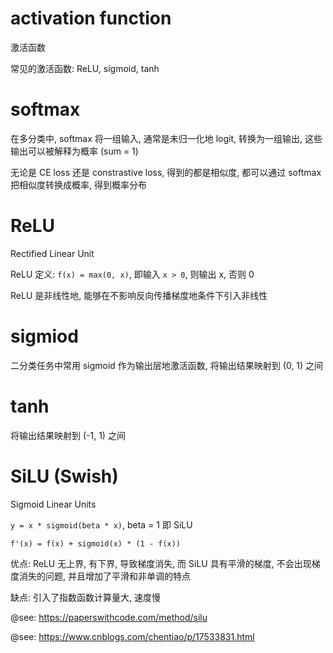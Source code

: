 # activation function

激活函数

常见的激活函数: ReLU, sigmoid, tanh

# softmax

在多分类中, softmax 将一组输入, 通常是未归一化地 logit, 转换为一组输出, 这些输出可以被解释为概率 (sum = 1)

无论是 CE loss 还是 constrastive loss, 得到的都是相似度, 都可以通过 softmax 把相似度转换成概率, 得到概率分布

# ReLU

Rectified Linear Unit

ReLU 定义: `f(x) = max(0, x)`, 即输入 `x > 0`, 则输出 x, 否则 0

ReLU 是非线性地, 能够在不影响反向传播梯度地条件下引入非线性

# sigmiod

二分类任务中常用 sigmoid 作为输出层地激活函数, 将输出结果映射到 (0, 1) 之间

# tanh

将输出结果映射到 (-1, 1) 之间

# SiLU (Swish)

Sigmoid Linear Units

`y = x * sigmoid(beta * x)`, beta = 1 即 SiLU

`f'(x) = f(x) + sigmoid(x) * (1 - f(x))`

优点: ReLU 无上界, 有下界, 导致梯度消失, 而 SiLU 具有平滑的梯度, 不会出现梯度消失的问题, 并且增加了平滑和非单调的特点

缺点: 引入了指数函数计算量大, 速度慢

@see: https://paperswithcode.com/method/silu

@see: https://www.cnblogs.com/chentiao/p/17533831.html
